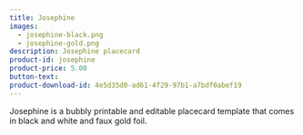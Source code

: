 ```yaml
---
title: Josephine
images:
  - josephine-black.png
  - josephine-gold.png
description: Josephine placecard  
product-id: josephine
product-price: 5.00
button-text:
product-download-id: 4e5d35d0-ad61-4f29-97b1-a7bdf0abef19
---
```

Josephine is a bubbly printable and editable placecard template that comes in black and white and faux gold foil.
